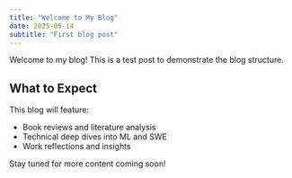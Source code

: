 ```yaml
---
title: "Welcome to My Blog"
date: 2025-05-14
subtitle: "First blog post"
---
```


Welcome to my blog! This is a test post to demonstrate the blog structure.

<!--more-->

## What to Expect

This blog will feature:

- Book reviews and literature analysis
- Technical deep dives into ML and SWE
- Work reflections and insights

Stay tuned for more content coming soon!
